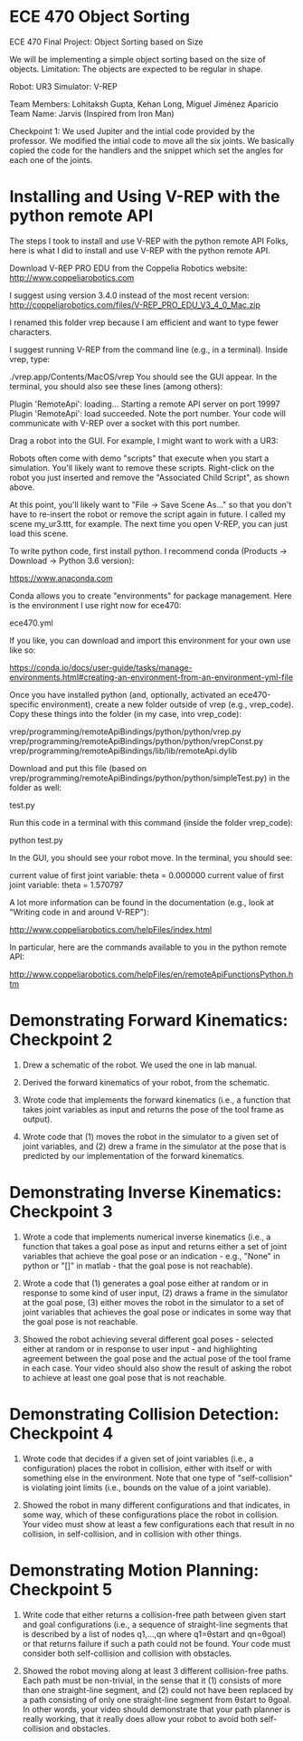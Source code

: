 # ECE 470 Object Sorting
ECE 470 Final Project: Object Sorting based on Size

We will be implementing a simple object sorting based on the size of objects. Limitation: The objects are expected to be regular in shape.

Robot: UR3
Simulator: V-REP

Team Members: Lohitaksh Gupta, Kehan Long, Miguel Jiménez Aparicio
Team Name: Jarvis (Inspired from Iron Man)

Checkpoint 1: We used Jupiter and the intial code provided by the professor. We modified the intial code to move all the six joints. We basically copied the code for the handlers and the snippet which set the angles for each one of the joints.


# Installing and Using V-REP with the python remote API

The steps I took to install and use V-REP with the python remote API
Folks, here is what I did to install and use V-REP with the python remote API.

Download V-REP PRO EDU from the Coppelia Robotics website:
http://www.coppeliarobotics.com

I suggest using version 3.4.0 instead of the most recent version:
http://coppeliarobotics.com/files/V-REP_PRO_EDU_V3_4_0_Mac.zip

I renamed this folder vrep because I am efficient and want to type fewer characters.

I suggest running V-REP from the command line (e.g., in a terminal). Inside vrep, type:


./vrep.app/Contents/MacOS/vrep
You should see the GUI appear. In the terminal, you should also see these lines (among others):


Plugin 'RemoteApi': loading...
Starting a remote API server on port 19997
Plugin 'RemoteApi': load succeeded.
Note the port number. Your code will communicate with V-REP over a socket with this port number.

Drag a robot into the GUI. For example, I might want to work with a UR3:



 

Robots often come with demo "scripts" that execute when you start a simulation. You'll likely want to remove these scripts. Right-click on the robot you just inserted and remove the "Associated Child Script", as shown above.

 

At this point, you'll likely want to "File -> Save Scene As..." so that you don't have to re-insert the robot or remove the script again in future. I called my scene my_ur3.ttt, for example. The next time you open V-REP, you can just load this scene.

 

To write python code, first install python. I recommend conda (Products -> Download -> Python 3.6 version):

https://www.anaconda.com

 

Conda allows you to create "environments" for package management. Here is the environment I use right now for ece470:

ece470.yml

 

If you like, you can download and import this environment for your own use like so:

https://conda.io/docs/user-guide/tasks/manage-environments.html#creating-an-environment-from-an-environment-yml-file

 

Once you have installed python (and, optionally, activated an ece470-specific environment), create a new folder outside of vrep (e.g., vrep_code). Copy these things into the folder (in my case, into vrep_code):

 

vrep/programming/remoteApiBindings/python/python/vrep.py
vrep/programming/remoteApiBindings/python/python/vrepConst.py
vrep/programming/remoteApiBindings/lib/lib/remoteApi.dylib
 

Download and put this file (based on vrep/programming/remoteApiBindings/python/python/simpleTest.py) in the folder as well:

test.py

 

Run this code in a terminal with this command (inside the folder vrep_code):

 

python test.py
 

In the GUI, you should see your robot move. In the terminal, you should see:

 

current value of first joint variable: theta = 0.000000
current value of first joint variable: theta = 1.570797
 

A lot more information can be found in the documentation (e.g., look at "Writing code in and around V-REP"):

http://www.coppeliarobotics.com/helpFiles/index.html

 

In particular, here are the commands available to you in the python remote API:

http://www.coppeliarobotics.com/helpFiles/en/remoteApiFunctionsPython.htm

# Demonstrating Forward Kinematics: Checkpoint 2

1) Drew a schematic of the robot. We used the one in lab manual.

2) Derived the forward kinematics of your robot, from the schematic.

3) Wrote code that implements the forward kinematics (i.e., a function that takes joint variables as input and returns the pose of the tool frame as output).

4) Wrote code that (1) moves the robot in the simulator to a given set of joint variables, and (2) drew a frame in the simulator at the pose that is predicted by our implementation of the forward kinematics.

# Demonstrating Inverse Kinematics: Checkpoint 3

1) Wrote a code that implements numerical inverse kinematics (i.e., a function that takes a goal pose as input and returns either a set of joint variables that achieve the goal pose or an indication - e.g., "None" in python or "[]" in matlab - that the goal pose is not reachable).

2) Wrote a code that (1) generates a goal pose either at random or in response to some kind of user input, (2) draws a frame in the simulator at the goal pose, (3) either moves the robot in the simulator to a set of joint variables that achieves the goal pose or indicates in some way that the goal pose is not reachable.

3) Showed the robot achieving several different goal poses - selected either at random or in response to user input - and highlighting agreement between the goal pose and the actual pose of the tool frame in each case. Your video should also show the result of asking the robot to achieve at least one goal pose that is not reachable.

# Demonstrating Collision Detection: Checkpoint 4

1) Wrote code that decides if a given set of joint variables (i.e., a configuration) places the robot in collision, either with itself or with something else in the environment. Note that one type of "self-collision" is violating joint limits (i.e., bounds on the value of a joint variable).

2) Showed the robot in many different configurations and that indicates, in some way, which of these configurations place the robot in collision. Your video must show at least a few configurations each that result in no collision, in self-collision, and in collision with other things.

# Demonstrating Motion Planning: Checkpoint 5

1) Write code that either returns a collision-free path between given start and goal configurations (i.e., a sequence of straight-line segments that is described by a list of nodes q1,…,qn where q1=θstart and qn=θgoal) or that returns failure if such a path could not be found. Your code must consider both self-collision and collision with obstacles.

2) Showed the robot moving along at least 3 different collision-free paths. Each path must be non-trivial, in the sense that it (1) consists of more than one straight-line segment, and (2) could not have been replaced by a path consisting of only one straight-line segment from θstart to θgoal. In other words, your video should demonstrate that your path planner is really working, that it really does allow your robot to avoid both self-collision and obstacles.
